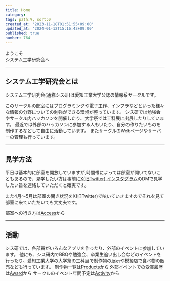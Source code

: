 ```yaml
---
title: Home
category:
tags: path:¥, sort:0
created_at: '2023-11-18T01:51:55+09:00'
updated_at: '2024-01-12T15:16:42+09:00'
published: true
number: 764
---
```


ようこそ
<br />
システム工学研究会へ

---

## システム工学研究会とは

システム工学研究会(通称シス研)は愛知工業大学公認の情報系サークルです。

このサークルの部室にはプログラミングや電子工作、インフラなどといった様々な情報の分野についての勉強ができる環境が整っています。 シス研では勉強会やサークル内ハッカソンを開催したり、大学祭では工科展に出展したりしています。 最近では外部のハッカソンに参加する人もいたり、自分の作りたいものを制作するなどして自由に活動しています。 またサークルのWebページやサーバーの管理も行っています。

---

## 見学方法
平日は基本的に部室を開放していますが,時間帯によっては部室が開いてないこともあるので、見学したい方は事前に[X(旧Twitter)](https://twitter.com/set_official),[インスタグラム](https://www.instagram.com/ait.sysken/)のDMで見学したい旨を連絡していただくと確実です。

また4月〜5月は部室の開き状況をX(旧Twitter)で呟いていきますのでそれを見て部室に来ていただいても大丈夫です。

部室への行き方は[Access](https://www.sysken.net/access)から

---

## 活動
シス研では、各部員がいろんなアプリを作ったり、外部のイベントに参加しています。
他にも、シス研内でBBQや勉強会、卒業生追い出し会などのイベントを行ったり、愛知工業大学の大学祭の工科展で制作物の展示や模擬店で食べ物の販売なども行っています。
制作物一覧は[Products](https://www.sysken.net/products)から
外部イベントでの受賞履歴は[Award](https://www.sysken.net/award)から
サークルのイベント年間予定は[Activity](https://www.sysken.net/activity)から
